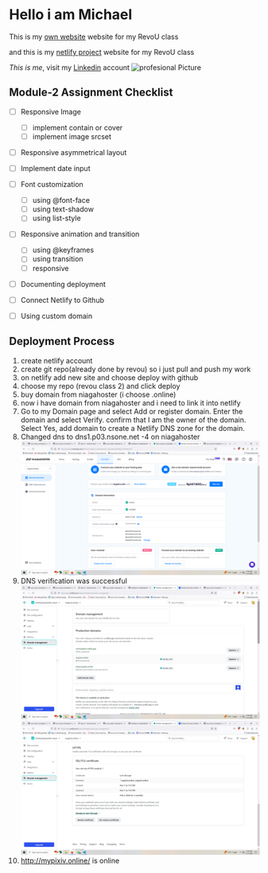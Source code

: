 # Hello i am Michael

This is my [own website](https://mypixiv.online/) website for my RevoU class

and this is my [netlify project](https://michaelpixiv.netlify.app/) website for my RevoU class

_This is me_, visit my [Linkedin](https://www.linkedin.com/in/michael-wahyudin-922396229/?trk=people_directory&originalSubdomain=id) account ![profesional Picture][def]

[def]: https://media.licdn.com/dms/image/C4E03AQEqHcvQ5UQ73Q/profile-displayphoto-shrink_800_800/0/1640710136892?e=1703116800&v=beta&t=ma8T5rqPhrpxIjyQFAqs_Ak5oflwQRYD9uNsmdBCVF0

## Module-2 Assignment Checklist

- [ ] Responsive Image

  - [ ] implement contain or cover
  - [ ] implement image srcset

- [ ] Responsive asymmetrical layout
- [ ] Implement date input
- [ ] Font customization

  - [ ] using @font-face
  - [ ] using text-shadow
  - [ ] using list-style

- [ ] Responsive animation and transition

  - [ ] using @keyframes
  - [ ] using transition
  - [ ] responsive

- [ ] Documenting deployment
- [ ] Connect Netlify to Github
- [ ] Using custom domain

## Deployment Process

1.  create netlify account
2.  create git repo(already done by revou) so i just pull and push my work
3.  on netlify add new site and choose deploy with github
4.  choose my repo (revou class 2) and click deploy
5.  buy domain from niagahoster (i choose .online)
6.  now i have domain from niagahoster and i need to link it into netlify
7.  Go to my Domain page and select Add or register domain.
    Enter the domain and select Verify.
    confirm that I am the owner of the domain. Select Yes, add domain to create a Netlify DNS zone for the domain.
8.  Changed dns to dns1.p03.nsone.net -4 on niagahoster <img title="a title" alt="Alt text" src="/asset/md1.png">
9.  DNS verification was successful <img title="a title" alt="Alt text" src="/asset/md2.png"><img title="a title" alt="Alt text" src="/asset/md3.png">
10. http://mypixiv.online/ is online
